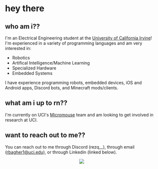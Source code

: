 # hey there

## who am i??
I'm an Electrical Engineering student at the [University of California Irvine](https://engineering.uci.edu/dept/eecs)! I'm experienced in a variety of programming languages and am very interested in:
- Robotics
- Artifical Intelligence/Machine Learning
- Specialized Hardware
- Embedded Systems

I have experience programming robots, embedded devices, iOS and Android apps, Discord bots, and Minecraft mods/clients.

## what am i up to rn??
I'm currently on UCI's [Micromouse](https://en.wikipedia.org/wiki/Micromouse) team and am looking to get involved in research at UCI.

## want to reach out to me??
You can reach out to me through Discord (rezq__), through email ([rbagher1@uci.edu](mailto:rbagher1@uci.edu)), or through Linkedin (linked below).

<div align="center">
    <a href="https://www.linkedin.com/in/reza-bagheri-uci/"><img src="https://img.shields.io/badge/LinkedIn-white?logo=linkedin&logoColor=black&style=for-the-badge"></a>
</div>

<!--
**Codehc/Codehc** is a ✨ _special_ ✨ repository because its `README.md` (this file) appears on your GitHub profile.

Here are some ideas to get you started:

- 🔭 I’m currently working on ...
- 🌱 I’m currently learning ...
- 👯 I’m looking to collaborate on ...
- 🤔 I’m looking for help with ...
- 💬 Ask me about ...
- 📫 How to reach me: ...
- 😄 Pronouns: ...
- ⚡ Fun fact: ...
-->
